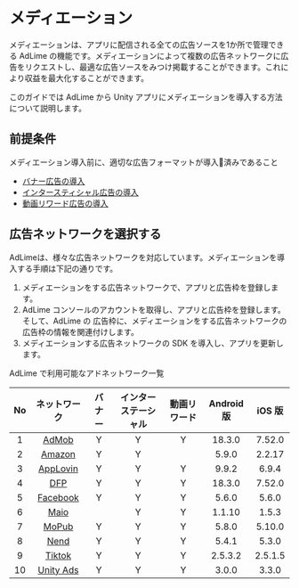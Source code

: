 # メディエーション

メディエーションは、アプリに配信される全ての広告ソースを1か所で管理できる AdLime の機能です。メディエーションによって複数の広告ネットワークに広告をリクエストし、最適な広告ソースをみつけ掲載することができます。これにより収益を最大化することができます。

このガイドでは AdLime から Unity アプリにメディエーションを導入する方法について説明します。

##  前提条件

メディエーション導入前に、適切な広告フォーマットが導入済みであること

- [バナー広告の導入](./banner.md)
- [インタースティシャル広告の導入](./Interstitial.md)
- [動画リワード広告の導入](./rewarded.md)

## 広告ネットワークを選択する

AdLimeは、様々な広告ネットワークを対応しています。メディエーションを導入する手順は下記の通りです。

 1. メディエーションをする広告ネットワークで、アプリと広告枠を登録します。
 2. AdLime コンソールのアカウントを取得し、アプリと広告枠を登録します。そして、AdLime の 広告枠に、メディエーションをする広告ネットワークの広告枠の情報を関連付けします。
 3. メディエーションする広告ネットワークの SDK を導入し、アプリを更新します。

AdLime で利用可能なアドネットワーク一覧

| No  | ネットワーク                               | バナー |インターステーシャル|動画リワード| Android 版 | iOS 版   |
|:---:|:-------------------------------------:|:------:|:----:|:--------:|:-----------:|:---------:|
| 1   | [AdMob](./mediation_admob.md)         | Y      | Y    | Y        | 18.3.0      | 7.52.0    |
| 2   | [Amazon](./mediation_amazon.md)       | Y      | Y    |          | 5.9.0       | 2.2.17    |
| 3   | [AppLovin](./mediation_applovin.md)   | Y      | Y    | Y        | 9.9.2       | 6.9.4     |
| 4   | [DFP](./mediation_dfp.md)             | Y      | Y    | Y        | 18.3.0      | 7.52.0    |
| 5   | [Facebook](./mediation_facebook.md)   | Y      | Y    | Y        | 5.6.0       | 5.6.0     |
| 6   | [Maio](./mediation_maio.md)           |        | Y    | Y        | 1.1.10      | 1.5.3     |
| 7   | [MoPub](./mediation_mopub.md)         | Y      | Y    | Y        | 5.8.0       | 5.10.0    |
| 8   | [Nend](./mediation_nend.md)           | Y      | Y    | Y        | 5.4.1       | 5.3.0     |
| 9   | [Tiktok](./mediation_tiktok.md)       | Y      | Y    | Y        | 2.5.3.2     | 2.5.1.5   |
| 10  | [Unity Ads](./mediation_unity_ads.md) | Y      | Y    | Y        | 3.0.0       | 3.3.0     |